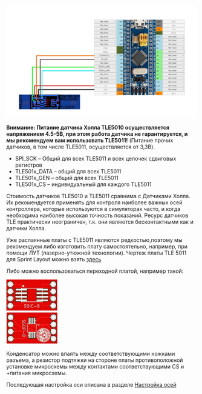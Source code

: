 ![](https://github.com/FreeJoy-Team/FreeJoyConfigurator/blob/master/images/rus_guide/A1.1.jpg)
 
**Внимание: Питание датчика Холла TLE5010 осуществляется напряжением 4.5-5В, при этом работа датчика не гарантируется, и мы рекомендуем вам использовать TLE5011!** (Питание прочих датчиков, в том числе TLE5011, осуществляется от 3,3В).

* SPI_SCK – Общий для всех TLE5011 и всех цепочек сдвиговых регистров
* TLE501x_DATA – общий для всех TLE5011
* TLE501x_GEN – общий для всех TLE5011
* TLE501x_CS – индивидуальный для каждого TLE5011

Стоимость датчиков TLE5010 и TLE5011 сравнима с Датчиками Холла. Их рекомендуется применять для контроля наиболее важных осей контроллера, которые используются в симуляторах часто, и когда необходима наиболее высокая точность показаний. Ресурс датчиков TLE практически неограничен, т.к. они являются бесконтактными как и датчики Холла.

Уже распаянные платы с TLE5011 являются редкостью,поэтому мы рекомендуем либо изготовить плату самостоятельно, например, при помощи ЛУТ (лазерно-утюжной технологии). Чертеж платы TLE 5011 для Sprint Layout можно взять [здесь](https://github.com/FreeJoy-Team/FreeJoyConfigurator/blob/master/third_party/)

Либо можно воспользоваться переходной платой, например такой:

![](https://github.com/FreeJoy-Team/FreeJoyConfigurator/blob/master/images/rus_guide/SO-8.jpg)

Конденсатор можно впаять между соответствующими ножками разъема, а резистор подтяжки на стороне платы противоположной установке микросхемы между контактами соответствующими CS и +питания микросхемы.

Последующая настройка оси описана в разделе [Настройка осей](https://github.com/FreeJoy-Team/FreeJoyConfigurator/wiki/Настройка-осей)